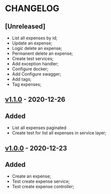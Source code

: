 # CHANGELOG

## [Unreleased]
* List all expenses by id;
* Update an expense;
* Logic delete an expense;
* Permanent delete an expense;
* Create test services;
* Add exception handler;
* Configure docker;
* Add Configure swagger;
* Add tags;
* Tag expenses;

## [v1.1.0]() - 2020-12-26
## Added 
* List all expenses paginated
* Create test for list all expenses in service layer;

## [v1.0.0]() - 2020-12-23
## Added 
* Create an expense;
* Test create expense service;
* Test create expense controller;
